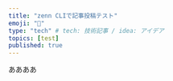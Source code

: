```yaml
---
title: "zenn CLIで記事投稿テスト"
emoji: "📘"
type: "tech" # tech: 技術記事 / idea: アイデア
topics: [test]
published: true
---
```


ああああ

